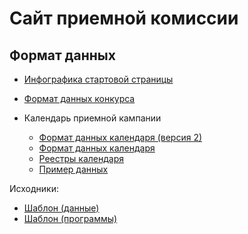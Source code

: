 # Сайт приемной комиссии

## Формат данных

- [Инфографика стартовой страницы](info.jsonc)

- [Формат данных конкурса](competition.jsonc)

- Календарь приемной кампании
   - [Формат данных календаря (версия 2)](calendar2.jsonc)
   - [Формат данных календаря](calendar.jsonc)
   - [Реестры календаря](calendar-regs.json)
   - [Пример данных](calendar-mag.json)

Исходники:

- [Шаблон (данные)](_data.jsonc)
- [Шаблон (программы)](_programs.jsonc)